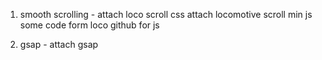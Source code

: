 1. smooth scrolling -
   attach loco scroll css
   attach locomotive scroll min js
   some code form loco github for js

2. gsap -
   attach gsap
